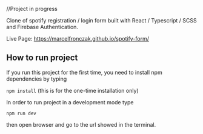//Project in progress

Clone of spotify registration / login form built with React / Typescript / SCSS and Firebase Authentication.

Live Page: https://marcelfronczak.github.io/spotify-form/

## How to run project

If you run this project for the first time, you need to install npm dependencies by typing

```npm install``` (this is for the one-time installation only)

In order to run project in a development mode type

```npm run dev```

then open browser and go to the url showed in the terminal.

